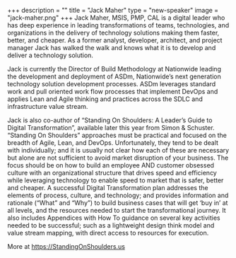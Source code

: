 +++
description = ""
title = "Jack Maher"
type = "new-speaker"
image = "jack-maher.png"
+++
Jack Maher, MSIS, PMP, CAL is a digital leader who has deep experience in leading transformations of teams, technologies, and organizations in the delivery of technology solutions making them faster, better, and cheaper. As a former analyst, developer, architect, and project manager Jack has walked the walk and knows what it is to develop and deliver a technology solution.

Jack is currently the Director of Build Methodology at Nationwide leading the development and deployment of ASDm, Nationwide’s next generation technology solution development processes. ASDm leverages standard work and pull oriented work flow processes that implement DevOps and applies Lean and Agile thinking and practices across the SDLC and infrastructure value stream.

Jack is also co-author of “Standing On Shoulders: A Leader’s Guide to Digital Transformation”, available later this year from Simon & Schuster. “Standing On Shoulders” approaches must be practical and focused on the breadth of Agile, Lean, and DevOps. Unfortunately, they tend to be dealt with individually; and it is usually not clear how each of these are necessary but alone are not sufficient to avoid market disruption of your business. The focus should be on how to build an employee AND customer obsessed culture with an organizational structure that drives speed and efficiency while leveraging technology to enable speed to market that is safer, better and cheaper. A successful Digital Transformation plan addresses the elements of process, culture, and technology; and provides information and rationale (“What” and “Why”) to build business cases that will get ‘buy in’ at all levels, and the resources needed to start the transformational journey. It also includes Appendices with How To guidance on several key activities needed to be successful; such as a lightweight design think model and value stream mapping, with direct access to resources for execution.

More at https://StandingOnShoulders.us